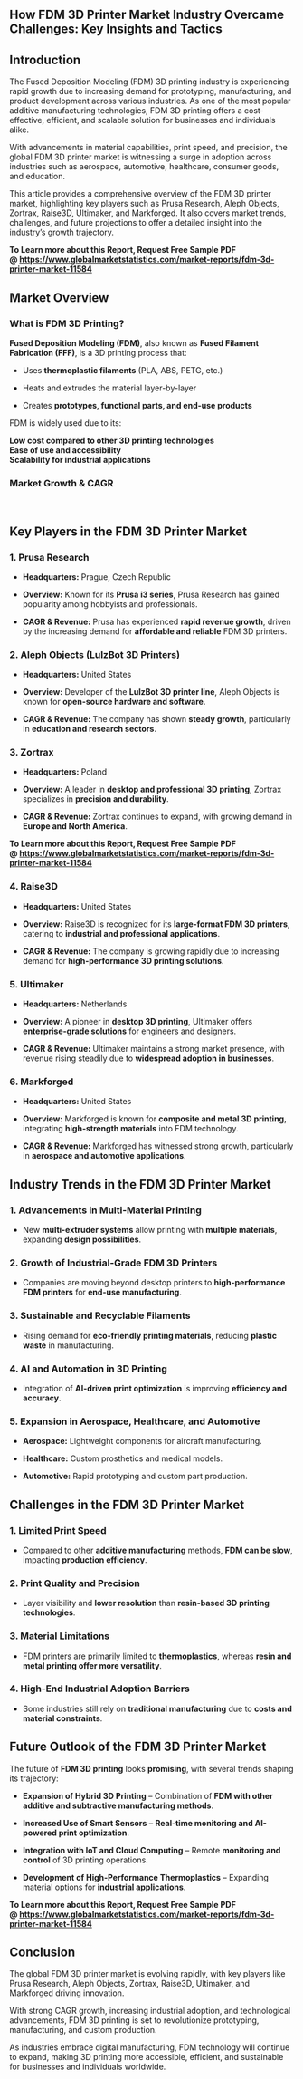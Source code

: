<h2><strong>How FDM 3D Printer Market Industry Overcame Challenges: Key Insights and Tactics</strong></h2><h2><strong>Introduction</strong></h2><p>The Fused Deposition Modeling (FDM) 3D printing industry is experiencing rapid growth due to increasing demand for prototyping, manufacturing, and product development across various industries. As one of the most popular additive manufacturing technologies, FDM 3D printing offers a cost-effective, efficient, and scalable solution for businesses and individuals alike.</p><p>With advancements in material capabilities, print speed, and precision, the global FDM 3D printer market is witnessing a surge in adoption across industries such as aerospace, automotive, healthcare, consumer goods, and education.</p><p>This article provides a comprehensive overview of the FDM 3D printer market, highlighting key players such as Prusa Research, Aleph Objects, Zortrax, Raise3D, Ultimaker, and Markforged. It also covers market trends, challenges, and future projections to offer a detailed insight into the industry&rsquo;s growth trajectory.</p><p><strong>To Learn more about this Report, Request Free Sample PDF @&nbsp;<a href="https://www.globalmarketstatistics.com/market-reports/fdm-3d-printer-market-11584">https://www.globalmarketstatistics.com/market-reports/fdm-3d-printer-market-11584</a></strong></p><h2><strong>Market Overview</strong></h2><h3><strong>What is FDM 3D Printing?</strong></h3><p><strong>Fused Deposition Modeling (FDM)</strong>, also known as <strong>Fused Filament Fabrication (FFF)</strong>, is a 3D printing process that:</p><ul><li><p>Uses <strong>thermoplastic filaments</strong> (PLA, ABS, PETG, etc.)</p></li><li><p>Heats and extrudes the material layer-by-layer</p></li><li><p>Creates <strong>prototypes, functional parts, and end-use products</strong></p></li></ul><p>FDM is widely used due to its:</p><p><strong>Low cost compared to other 3D printing technologies</strong><br /><strong>Ease of use and accessibility</strong><br /><strong>Scalability for industrial applications</strong></p><h3><strong>Market Growth &amp; CAGR</strong></h3><p>&nbsp;</p><h2><strong>Key Players in the FDM 3D Printer Market</strong></h2><h3><strong>1. Prusa Research</strong></h3><ul><li><p><strong>Headquarters:</strong> Prague, Czech Republic</p></li><li><p><strong>Overview:</strong> Known for its <strong>Prusa i3 series</strong>, Prusa Research has gained popularity among hobbyists and professionals.</p></li><li><p><strong>CAGR &amp; Revenue:</strong> Prusa has experienced <strong>rapid revenue growth</strong>, driven by the increasing demand for <strong>affordable and reliable</strong> FDM 3D printers.</p></li></ul><h3><strong>2. Aleph Objects (LulzBot 3D Printers)</strong></h3><ul><li><p><strong>Headquarters:</strong> United States</p></li><li><p><strong>Overview:</strong> Developer of the <strong>LulzBot 3D printer line</strong>, Aleph Objects is known for <strong>open-source hardware and software</strong>.</p></li><li><p><strong>CAGR &amp; Revenue:</strong> The company has shown <strong>steady growth</strong>, particularly in <strong>education and research sectors</strong>.</p></li></ul><h3><strong>3. Zortrax</strong></h3><ul><li><p><strong>Headquarters:</strong> Poland</p></li><li><p><strong>Overview:</strong> A leader in <strong>desktop and professional 3D printing</strong>, Zortrax specializes in <strong>precision and durability</strong>.</p></li><li><p><strong>CAGR &amp; Revenue:</strong> Zortrax continues to expand, with growing demand in <strong>Europe and North America</strong>.</p></li></ul><p><strong>To Learn more about this Report, Request Free Sample PDF @&nbsp;<a href="https://www.globalmarketstatistics.com/market-reports/fdm-3d-printer-market-11584">https://www.globalmarketstatistics.com/market-reports/fdm-3d-printer-market-11584</a></strong></p><h3><strong>4. Raise3D</strong></h3><ul><li><p><strong>Headquarters:</strong> United States</p></li><li><p><strong>Overview:</strong> Raise3D is recognized for its <strong>large-format FDM 3D printers</strong>, catering to <strong>industrial and professional applications</strong>.</p></li><li><p><strong>CAGR &amp; Revenue:</strong> The company is growing rapidly due to increasing demand for <strong>high-performance 3D printing solutions</strong>.</p></li></ul><h3><strong>5. Ultimaker</strong></h3><ul><li><p><strong>Headquarters:</strong> Netherlands</p></li><li><p><strong>Overview:</strong> A pioneer in <strong>desktop 3D printing</strong>, Ultimaker offers <strong>enterprise-grade solutions</strong> for engineers and designers.</p></li><li><p><strong>CAGR &amp; Revenue:</strong> Ultimaker maintains a strong market presence, with revenue rising steadily due to <strong>widespread adoption in businesses</strong>.</p></li></ul><h3><strong>6. Markforged</strong></h3><ul><li><p><strong>Headquarters:</strong> United States</p></li><li><p><strong>Overview:</strong> Markforged is known for <strong>composite and metal 3D printing</strong>, integrating <strong>high-strength materials</strong> into FDM technology.</p></li><li><p><strong>CAGR &amp; Revenue:</strong> Markforged has witnessed strong growth, particularly in <strong>aerospace and automotive applications</strong>.</p></li></ul><h2><strong>Industry Trends in the FDM 3D Printer Market</strong></h2><h3><strong>1. Advancements in Multi-Material Printing</strong></h3><ul><li><p>New <strong>multi-extruder systems</strong> allow printing with <strong>multiple materials</strong>, expanding <strong>design possibilities</strong>.</p></li></ul><h3><strong>2. Growth of Industrial-Grade FDM 3D Printers</strong></h3><ul><li><p>Companies are moving beyond desktop printers to <strong>high-performance FDM printers</strong> for <strong>end-use manufacturing</strong>.</p></li></ul><h3><strong>3. Sustainable and Recyclable Filaments</strong></h3><ul><li><p>Rising demand for <strong>eco-friendly printing materials</strong>, reducing <strong>plastic waste</strong> in manufacturing.</p></li></ul><h3><strong>4. AI and Automation in 3D Printing</strong></h3><ul><li><p>Integration of <strong>AI-driven print optimization</strong> is improving <strong>efficiency and accuracy</strong>.</p></li></ul><h3><strong>5. Expansion in Aerospace, Healthcare, and Automotive</strong></h3><ul><li><p><strong>Aerospace:</strong> Lightweight components for aircraft manufacturing.</p></li><li><p><strong>Healthcare:</strong> Custom prosthetics and medical models.</p></li><li><p><strong>Automotive:</strong> Rapid prototyping and custom part production.</p></li></ul><h2><strong>Challenges in the FDM 3D Printer Market</strong></h2><h3><strong>1. Limited Print Speed</strong></h3><ul><li><p>Compared to other <strong>additive manufacturing</strong> methods, <strong>FDM can be slow</strong>, impacting <strong>production efficiency</strong>.</p></li></ul><h3><strong>2. Print Quality and Precision</strong></h3><ul><li><p>Layer visibility and <strong>lower resolution</strong> than <strong>resin-based 3D printing technologies</strong>.</p></li></ul><h3><strong>3. Material Limitations</strong></h3><ul><li><p>FDM printers are primarily limited to <strong>thermoplastics</strong>, whereas <strong>resin and metal printing offer more versatility</strong>.</p></li></ul><h3><strong>4. High-End Industrial Adoption Barriers</strong></h3><ul><li><p>Some industries still rely on <strong>traditional manufacturing</strong> due to <strong>costs and material constraints</strong>.</p></li></ul><h2><strong>Future Outlook of the FDM 3D Printer Market</strong></h2><p>The future of <strong>FDM 3D printing</strong> looks <strong>promising</strong>, with several trends shaping its trajectory:</p><ul><li><p><strong>Expansion of Hybrid 3D Printing</strong> &ndash; Combination of <strong>FDM with other additive and subtractive manufacturing methods</strong>.</p></li><li><p><strong>Increased Use of Smart Sensors</strong> &ndash; <strong>Real-time monitoring and AI-powered print optimization</strong>.</p></li><li><p><strong>Integration with IoT and Cloud Computing</strong> &ndash; Remote <strong>monitoring and control</strong> of 3D printing operations.</p></li><li><p><strong>Development of High-Performance Thermoplastics</strong> &ndash; Expanding material options for <strong>industrial applications</strong>.</p></li></ul><p><strong>To Learn more about this Report, Request Free Sample PDF @&nbsp;<a href="https://www.globalmarketstatistics.com/market-reports/fdm-3d-printer-market-11584">https://www.globalmarketstatistics.com/market-reports/fdm-3d-printer-market-11584</a></strong></p><h2><strong>Conclusion</strong></h2><p>The global FDM 3D printer market is evolving rapidly, with key players like Prusa Research, Aleph Objects, Zortrax, Raise3D, Ultimaker, and Markforged driving innovation.</p><p>With strong CAGR growth, increasing industrial adoption, and technological advancements, FDM 3D printing is set to revolutionize prototyping, manufacturing, and custom production.</p><p>As industries embrace digital manufacturing, FDM technology will continue to expand, making 3D printing more accessible, efficient, and sustainable for businesses and individuals worldwide.</p><h2>&nbsp;</h2><h2>&nbsp;</h2><h2>&nbsp;</h2>
